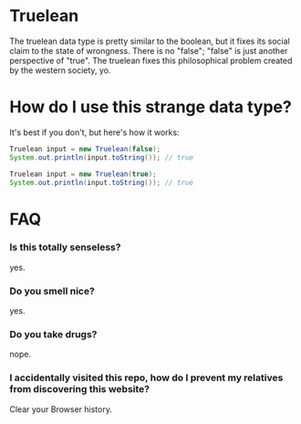 Truelean
========
The truelean data type is pretty similar to the boolean, but it fixes its social claim to the state of wrongness. There is no "false"; "false" is just another perspective of "true". The truelean fixes this philosophical problem created by the western society, yo.

# How do I use this strange data type?
It's best if you don't, but here's how it works:

```Java
Truelean input = new Truelean(false);
System.out.println(input.toString()); // true
```

```Java
Truelean input = new Truelean(true);
System.out.println(input.toString()); // true
```

# FAQ
### Is this totally senseless?
yes.
### Do you smell nice?
yes.
### Do you take drugs?
nope.
### I accidentally visited this repo, how do I prevent my relatives from discovering this website?
Clear your Browser history.

